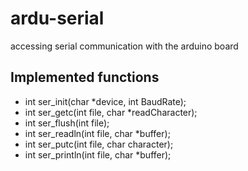 ardu-serial
===========

accessing serial communication with the arduino board


Implemented functions
-------------------------------------

* int ser_init(char *device, int BaudRate);
* int ser_getc(int file, char *readCharacter);
* int ser_flush(int file);
* int ser_readln(int file, char *buffer);
* int ser_putc(int file, char character);
* int ser_println(int file, char *buffer);
